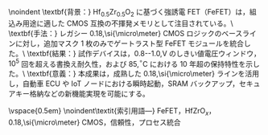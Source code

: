 \noindent
\textbf{背景：} Hf$_{0.5}$Zr$_{0.5}$O$_2$ に基づく強誘電 FET（FeFET）は，組込み用途に適した CMOS 互換の不揮発メモリとして注目されている。\\
\textbf{手法：} レガシー 0.18\,\si{\micro\meter} CMOS ロジックのベースラインに対し，追加マスク 1 枚のみでゲートラスト型 FeFET モジュールを統合した。\\
\textbf{結果：} 試作デバイスは，0.8--1.0\,V のしきい値電圧ウィンドウ，$10^5$ 回を超える書換え耐久性，および 85\,$^\circ$C における 10 年超の保持特性を示した。\\
\textbf{意義：} 本成果は，成熟した 0.18\,\si{\micro\meter} ラインを活用し，自動車 ECU や IoT ノードにおける瞬時起動，SRAM バックアップ，セキュアキー格納などの新機能実現を可能にする。

\vspace{0.5em}
\noindent\textit{索引用語—} FeFET，HfZrO$_x$，0.18\,\si{\micro\meter} CMOS，信頼性，プロセス統合
